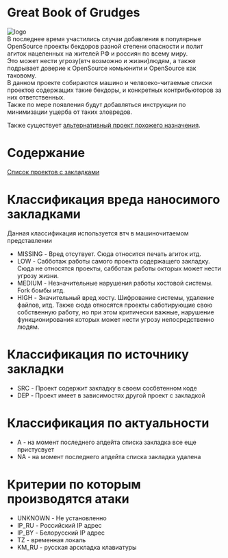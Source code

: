 # Great Book of Grudges
![logo](https://i.imgur.com/SI0ZMh3.png)  
В последнее время участились случаи добавления в популярные OpenSource проекты бекдоров разной степени опасности и полит агиток нацеленных на жителей РФ и россиян по всему миру.  
Это может нести угрозу(втч возможно и жизни)людям, а также подрывает доверие к OpenSource комьюнити и OpenSource как таковому.  
В данном проекте собираются машино и челвоеко-читаемые списки проектов содержащих такие бекдоры, и конкретных контрибьюторов за них ответственных.  
Также по мере появления будут добавляться инструкции по минимизации ущерба от таких зловредов.  
  
Также существует [альтернативный проект похожего назначения](https://docs.google.com/spreadsheets/d/1H3xPB4PgWeFcHjZ7NOPtrcya_Ua4jUolWm-7z9-jSpQ/htmlview?pru=AAABf7z88MA*ITSp0EBrKinw0LjFWZ9tzQ#gid=2074850979).  

# Содержание
[Список проектов с закладками](./projects.md)  

# Классификация вреда наносимого закладками
Данная классификация используется втч в машиночитаемом представлении  
- MISSING - Вред отсутвует. Сюда относится печать агиток итд.
- LOW - Сабботаж работы самого проекта содержащего закладку. Сюда не относятся проекты, сабботаж работы окторых может нести угрозу жизни.
- MEDIUM - Незначительные нарушения работы хостовой системы. Fork бомбы итд.
- HIGH - Значительный вред хосту. Шифрование системы, удаление файлов, итд. Также сюда относятся проекты саботирующие свою собственную работу, но при этом критически важные, нарушение функционирования которых может нести угрозу непосредственно людям.

# Классификация по источнику закладки
- SRC - Проект содержит закладку в своем сосбвтенном коде
- DEP - Проект имеет в зависимостях другой проект с закладкой

# Классификация по актуальности
- A - на момент последнего апдейта списка закладка все еще пристусвует
- NA - на момент последнего апдейта списка закладка удалена

# Критерии по которым производятся атаки
- UNKNOWN - Не установленно
- IP_RU - Российский IP адрес
- IP_BY - Белорусский IP адрес
- TZ - временная локаль
- KM_RU - русская арскладка клавиатуры
